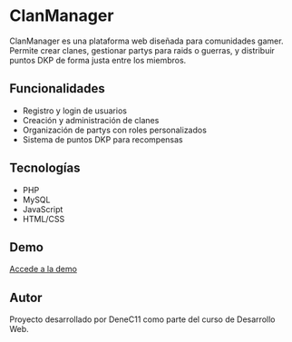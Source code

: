 # ClanManager

ClanManager es una plataforma web diseñada para comunidades gamer. Permite crear clanes, gestionar partys para raids o guerras, y distribuir puntos DKP de forma justa entre los miembros.

## Funcionalidades
- Registro y login de usuarios
- Creación y administración de clanes
- Organización de partys con roles personalizados
- Sistema de puntos DKP para recompensas

## Tecnologías
- PHP
- MySQL
- JavaScript
- HTML/CSS

## Demo
[Accede a la demo](http://dnavar443:rl9RqMdt@www.dnavarro.com.mialias.net/clanManager/)

## Autor
Proyecto desarrollado por DeneC11 como parte del curso de Desarrollo Web.
